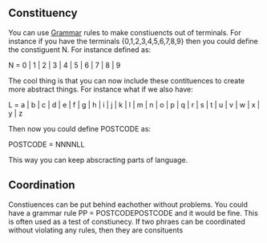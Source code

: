 ## Constituency

You can use [Grammar](Grammar.md) rules to make constiuencts out of terminals. For instance if you have the terminals {0,1,2,3,4,5,6,7,8,9} then you could define the constiguent N. For instance defined as: 

N  = 0 | 1 | 2 | 3 | 4 | 5 | 6 | 7 | 8 | 9

The cool thing is that you can now include these contituences to create more abstract things. For instance what if we also have:

L = a | b | c | d | e | f | g | h | i | j | k | l | m | n | o | p | q | r | s | t | u | v | w | x | y | z 

Then now you could define POSTCODE as:

POSTCODE = NNNNLL

This way you can keep abscracting parts of language. 


## Coordination
Constiuences can be put behind eachother without problems. You could have a grammar rule PP = POSTCODEPOSTCODE and it would be fine. This is often used as a test of constiunecy. If two phraes can be coordinated without violating any rules, then they are consituents